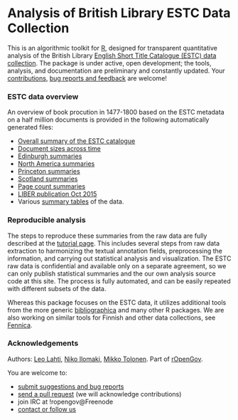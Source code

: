 Analysis of British Library ESTC Data Collection
============================================

This is an algorithmic toolkit for [R](http://r-project.org), designed for transparent quantitative analysis of the British Library [English Short Title Catalogue (ESTC) data collection](http://estc.bl.uk/F/?func=file&file_name=login-bl-estc). The package is under active, open development; the tools, analysis, and documentation are preliminary and constantly updated. Your [contributions](http://ropengov.github.com/contact.html), [bug reports and feedback](https://github.com/ropengov/estc) are welcome!


### ESTC data overview

An overview of book procution in 1477-1800 based on the ESTC metadata on a half million documents is provided in the following automatically generated files:

 * [Overall summary of the ESTC catalogue](https://github.com/rOpenGov/estc/blob/master/inst/examples/overview.md)
 * [Document sizes across time](https://github.com/rOpenGov/estc/blob/master/inst/examples/pagecounts.md)
 * [Edinburgh summaries](https://github.com/rOpenGov/estc/blob/master/inst/examples/Edinburgh.md)
 * [North America summaries](https://github.com/rOpenGov/estc/blob/master/inst/examples/NorthAmerica.md)
 * [Princeton summaries](https://github.com/rOpenGov/estc/blob/master/inst/examples/Princeton.md)
 * [Scotland summaries](https://github.com/rOpenGov/estc/blob/master/inst/examples/Scotland.md)
 * [Page count summaries](https://github.com/rOpenGov/estc/blob/master/inst/examples/pagecounts.md)
 * [LIBER publication Oct 2015](https://github.com/rOpenGov/estc/blob/master/inst/examples/20151023-LIBER.md)
 * Various [summary tables](https://github.com/rOpenGov/estc/tree/master/inst/examples/output.tables) of the data. 


### Reproducible analysis

The steps to reproduce these summaries from the raw data are fully described at the [tutorial page](https://github.com/rOpenGov/estc/blob/master/vignettes/tutorial.md). This includes several steps from raw data extraction to harmonizing the textual annotation fields, preprocessing the information, and carrying out statistical analysis and visualization. The ESTC raw data is confidential and available only on a separate agreement, so we can only publish statistical summaries and the our own analysis source code at this site. The process is fully automated, and can be easily repeated with different subsets of the data.

Whereas this package focuses on the ESTC data, it utilizes additional
tools from the more generic
[bibliographica](https://github.com/rOpenGov/bibliographica) and many
other R packages. We are also working on similar tools for Finnish and other data collections, see [Fennica](https://github.com/rOpenGov/fennica).


### Acknowledgements

Authors: [Leo Lahti](https://github.com/antagomir/), [Niko Ilomaki](https://github.com/NVI/), [Mikko Tolonen](https://github.com/orgs/rOpenGov/people/tolonen). Part of [rOpenGov](http://ropengov.github.io/).


You are welcome to:
  * [submit suggestions and bug reports](https://github.com/ropengov/estc/issues)
  * [send a pull request](https://github.com/ropengov/estc/) (we will acknowledge contributions)
  * join IRC at !ropengov@Freenode
  * [contact or follow us](http://ropengov.github.io/contribute/)
